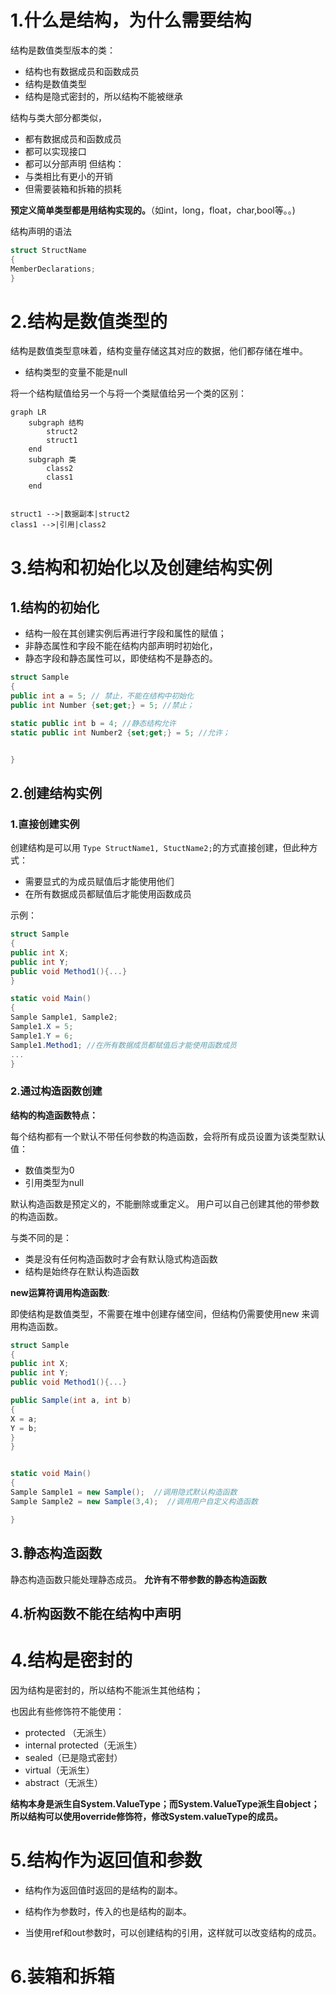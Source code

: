 
# 1.什么是结构，为什么需要结构
结构是数值类型版本的类：
- 结构也有数据成员和函数成员
- 结构是数值类型
- 结构是隐式密封的，所以结构不能被继承


结构与类大部分都类似，
- 都有数据成员和函数成员
- 都可以实现接口
- 都可以分部声明
但结构：
- 与类相比有更小的开销
- 但需要装箱和拆箱的损耗

**预定义简单类型都是用结构实现的。**（如int，long，float，char,bool等。。)

结构声明的语法
```C#
struct StructName
{
MemberDeclarations;
}

```
# 2.结构是数值类型的

结构是数值类型意味着，结构变量存储这其对应的数据，他们都存储在堆中。
- 结构类型的变量不能是null

将一个结构赋值给另一个与将一个类赋值给另一个类的区别：

```mermaid
graph LR
	subgraph 结构
		struct2
		struct1
	end
	subgraph 类
		class2
		class1
	end


struct1 -->|数据副本|struct2
class1 -->|引用|class2

```

# 3.结构和初始化以及创建结构实例

## 1.结构的初始化
- 结构一般在其创建实例后再进行字段和属性的赋值；
- 非静态属性和字段不能在结构内部声明时初始化，
- 静态字段和静态属性可以，即使结构不是静态的。

```C#
struct Sample
{
public int a = 5; // 禁止，不能在结构中初始化
public int Number {set;get;} = 5; //禁止；

static public int b = 4; //静态结构允许
static public int Number2 {set;get;} = 5; //允许；


}
```

## 2.创建结构实例

### 1.直接创建实例
创建结构是可以用 `Type StructName1, StuctName2;`的方式直接创建，但此种方式：
- 需要显式的为成员赋值后才能使用他们
- 在所有数据成员都赋值后才能使用函数成员

示例：
```C#
struct Sample
{
public int X;
public int Y;
public void Method1(){...}
}

static void Main()
{
Sample Sample1, Sample2;
Sample1.X = 5;
Sample1.Y = 6;
Sample1.Method1; //在所有数据成员都赋值后才能使用函数成员
...
}
```

### 2.通过构造函数创建


**结构的构造函数特点：**

每个结构都有一个默认不带任何参数的构造函数，会将所有成员设置为该类型默认值：
- 数值类型为0
- 引用类型为null

默认构造函数是预定义的，不能删除或重定义。
用户可以自己创建其他的带参数的构造函数。

与类不同的是：
- 类是没有任何构造函数时才会有默认隐式构造函数
- 结构是始终存在默认构造函数


**new运算符调用构造函数**:

即使结构是数值类型，不需要在堆中创建存储空间，但结构仍需要使用new 来调用构造函数。

```C#
struct Sample
{
public int X;
public int Y;
public void Method1(){...}

public Sample(int a, int b)
{
X = a;
Y = b;
}
}


static void Main()
{
Sample Sample1 = new Sample();  //调用隐式默认构造函数
Sample Sample2 = new Sample(3,4);  //调用用户自定义构造函数

}
```


## 3.静态构造函数

静态构造函数只能处理静态成员。
**允许有不带参数的静态构造函数**

## 4.析构函数不能在结构中声明


# 4.结构是密封的

因为结构是密封的，所以结构不能派生其他结构；

也因此有些修饰符不能使用：
- protected （无派生）
- internal protected（无派生）
- sealed（已是隐式密封）
- virtual（无派生）
- abstract（无派生）

**结构本身是派生自System.ValueType；而System.ValueType派生自object；**
**所以结构可以使用override修饰符，修改System.valueType的成员。**


# 5.结构作为返回值和参数

- 结构作为返回值时返回的是结构的副本。

- 结构作为参数时，传入的也是结构的副本。

- 当使用ref和out参数时，可以创建结构的引用，这样就可以改变结构的成员。

# 6.装箱和拆箱

